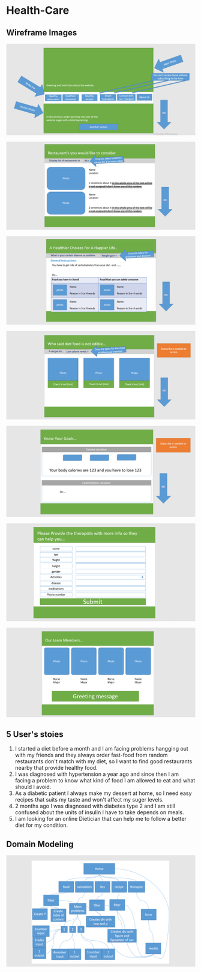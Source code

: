 # Health-Care

## Wireframe Images

![Home](ReadImgs/1.png)

![1](ReadImgs/2.png)

![2](ReadImgs/3.png)

![3](ReadImgs/4.png)

![4](ReadImgs/5.png)

![5](ReadImgs/6.png)

![6](ReadImgs/7.png)

## 5 User's stoies

1. I started a diet before a month and I am facing problems hangging out with my friends and they always order fast-food from random restaurants don't match with my diet, so I want to find good restaurants nearby that provide healthy food.
2. I was diagnosed with hypertension a year ago and since then I am facing a problem to know what kind of food I am allowed to eat and what should I avoid.
3. As a diabetic patient I always make my dessert at home, so I need easy recipes that suits my taste and won't affect my suger levels.
4. 2 months ago I was diagnosed with diabetes type 2 and I am still confused about the units of insulin I have to take depends on meals.
5. I am looking for an online Dietician that can help me to follow a better diet for my condition.

## Domain Modeling

![Domain Modeling](ReadImgs/Domain.png)
